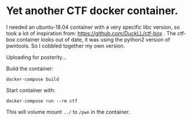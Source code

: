 # Yet another CTF docker container.
I needed an ubuntu-18.04 container with a very specific libc version, so took a lot of inspiration from: https://github.com/DuckLL/ctf-box .
The ctf-box container looks out of date, it was using the python2 version of pwntools. So I cobbled together my own version.

Uploading for posterity...

Build the container:
```
docker-compose build
```

Start container with:
```
docker-compose run --rm ctf
```

This will volume mount `../` to `/pwn` in the container. 
